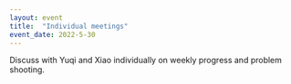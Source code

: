 ```yaml
---
layout: event
title:  "Individual meetings"
event_date: 2022-5-30
---
```


Discuss with Yuqi and Xiao individually on weekly progress and problem shooting.